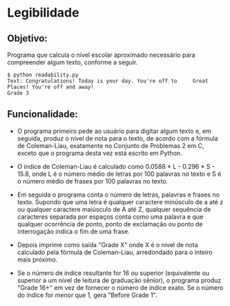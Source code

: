 # Legibilidade

## Objetivo:

Programa que calcula o nível escolar aproximado necessário para compreender algum texto, conforme a seguir.

	$ python readability.py
	Text: Congratulations! Today is your day. You're off to 	Great Places! You're off and away!
	Grade 3

## Funcionalidade:

 * O programa primeiro pede ao usuário para digitar algum texto e, em seguida, produz o nível de nota para o texto, de acordo com a fórmula de Coleman-Liau, exatamente no Conjunto de Problemas 2 em C, exceto que o programa desta vez está escrito em Python.
  - O índice de Coleman-Liau é calculado como 0.0588 * L - 0.296 * S - 15.8, onde L é o número médio de letras por 100 palavras no texto e S é o número médio de frases por 100 palavras no texto.

 * Em seguida o programa conta o número de letras, palavras e frases no texto. Supondo que uma letra é qualquer caractere minúsculo de a até z ou qualquer caractere maiúsculo de A até Z, qualquer sequência de caracteres separada por espaços conta como uma palavra e que qualquer ocorrência de ponto, ponto de exclamação ou ponto de interrogação indica o fim de uma frase.

 * Depois imprime como saída "Grade X" onde X é o nível de nota calculado pela fórmula de Coleman-Liau, arredondado para o inteiro mais próximo.

 * Se o número de índice resultante for 16 ou superior (equivalente ou superior a um nível de leitura de graduação sênior), o programa produz "Grade 16+" em vez de fornecer o número de índice exato. Se o número do índice for menor que 1, gera "Before Grade 1".